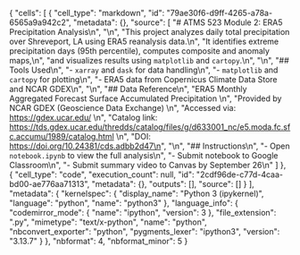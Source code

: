 {
 "cells": [
  {
   "cell_type": "markdown",
   "id": "79ae30f6-d9ff-4265-a78a-6565a9a942c2",
   "metadata": {},
   "source": [
    "# ATMS 523 Module 2: ERA5 Precipitation Analysis\n",
    "\n",
    "This project analyzes daily total precipitation over Shreveport, LA using ERA5 reanalysis data.\n",
    "It identifies extreme precipitation days (95th percentile), computes composite and anomaly maps,\n",
    "and visualizes results using `matplotlib` and `cartopy`.\n",
    "\n",
    "## Tools Used\n",
    "- `xarray` and `dask` for data handling\n",
    "- `matplotlib` and `cartopy` for plotting\n",
    "- ERA5 data from Copernicus Climate Data Store and NCAR GDEX\n",
    "\n",
    "## Data Reference\n",
    "ERA5 Monthly Aggregated Forecast Surface Accumulated Precipitation  \n",
    "Provided by NCAR GDEX (Geoscience Data Exchange)  \n",
    "Accessed via: https://gdex.ucar.edu/  \n",
    "Catalog link: https://tds.gdex.ucar.edu/thredds/catalog/files/g/d633001_nc/e5.moda.fc.sfc.accumu/1989/catalog.html  \n",
    "DOI: https://doi.org/10.24381/cds.adbb2d47\n",
    "\n",
    "## Instructions\n",
    "- Open `notebook.ipynb` to view the full analysis\n",
    "- Submit notebook to Google Classroom\n",
    "- Submit summary video to Canvas by September 26\n"
   ]
  },
  {
   "cell_type": "code",
   "execution_count": null,
   "id": "2cdf96de-c77d-4caa-bd00-ae776aa71313",
   "metadata": {},
   "outputs": [],
   "source": []
  }
 ],
 "metadata": {
  "kernelspec": {
   "display_name": "Python 3 (ipykernel)",
   "language": "python",
   "name": "python3"
  },
  "language_info": {
   "codemirror_mode": {
    "name": "ipython",
    "version": 3
   },
   "file_extension": ".py",
   "mimetype": "text/x-python",
   "name": "python",
   "nbconvert_exporter": "python",
   "pygments_lexer": "ipython3",
   "version": "3.13.7"
  }
 },
 "nbformat": 4,
 "nbformat_minor": 5
}
